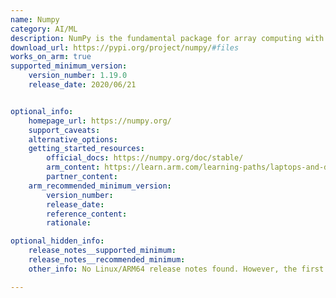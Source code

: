 ```yaml
---
name: Numpy
category: AI/ML
description: NumPy is the fundamental package for array computing with Python.
download_url: https://pypi.org/project/numpy/#files
works_on_arm: true
supported_minimum_version:
    version_number: 1.19.0
    release_date: 2020/06/21


optional_info:
    homepage_url: https://numpy.org/
    support_caveats:
    alternative_options:
    getting_started_resources:
        official_docs: https://numpy.org/doc/stable/
        arm_content: https://learn.arm.com/learning-paths/laptops-and-desktops/win_python/how-to-1/
        partner_content:
    arm_recommended_minimum_version:
        version_number:
        release_date:
        reference_content:
        rationale:

optional_hidden_info:
    release_notes__supported_minimum:
    release_notes__recommended_minimum:
    other_info: No Linux/ARM64 release notes found. However, the first AArch64 wheels are present at pypi from version 1.19.0 onwards. Kindly refer [here](https://pypi.org/project/numpy/1.19.0/#files).

---
```

